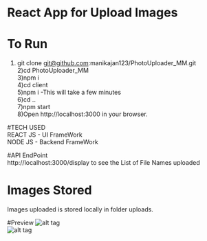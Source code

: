 # React App for Upload Images

# To Run

1) git clone git@github.com:manikajan123/PhotoUploader_MM.git <br />
2)cd  PhotoUploader_MM </br>
3)npm i <br />
4)cd client <br />
5)npm i  -This will take a few minutes<br />
6)cd .. <br />
7)npm start <br />
8)Open http://localhost:3000 in your browser.

#TECH USED  <br />
REACT JS - UI FrameWork  </br>
NODE JS - Backend FrameWork </br>

#API EndPoint  <br />
http://localhost:3000/display to see the List of File Names uploaded <br />

# Images Stored  <br />
Images uploaded is  stored locally  in folder uploads.  <br />

#Preview 
![alt tag](https://github.com/manikajan123/PhotoUploader_MM/filePreview.PNG) <br/>
![alt tag](https://github.com/manikajan123/PhotoUploader_MM/filename.PNG)
 
